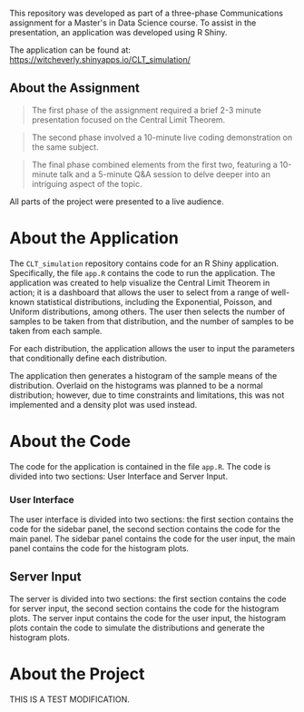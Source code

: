 This repository was developed as part of a three-phase Communications assignment for a Master's in Data Science course. 
To assist in the presentation, an application was developed using R Shiny.

The application can be found at: <https://witcheverly.shinyapps.io/CLT_simulation/>

## About the Assignment

> The first phase of the assignment required a brief 2-3 minute presentation focused on the Central Limit Theorem.

> The second phase involved a 10-minute live coding demonstration on the same subject.

> The final phase combined elements from the first two, featuring a 10-minute talk and a 5-minute Q&A session to delve deeper into an intriguing aspect of the topic.

All parts of the project were presented to a live audience.

# About the Application

The `CLT_simulation` repository contains code for an R Shiny application. Specifically, the file `app.R` contains the code to run the application.
The application was created to help visualize the Central Limit Theorem in action; it is a dashboard that allows the user to select from a range of well-known statistical distributions, 
including the Exponential, Poisson, and Uniform distributions, among others. The user then selects the number of samples to be taken from that distribution,
and the number of samples to be taken from each sample. 

For each distribution, the application allows the user to input the parameters that conditionally define each distribution.

The application then generates a histogram of the sample means of the distribution. Overlaid on the histograms was planned to be a normal distribution; 
however, due to time constraints and limitations, this was not implemented and a density plot was used instead.

# About the Code 

The code for the application is contained in the file `app.R`. The code is divided into two sections: User Interface and Server Input.

### User Interface

The user interface is divided into two sections: the first section contains the code for the sidebar panel, 
the second section contains the code for the main panel. The sidebar panel contains the code for the user input, 
the main panel contains the code for the histogram plots.

## Server Input

The server is divided into two sections: the first section contains the code for server input, 
the second section contains the code for the histogram plots. The server input contains the code for the user input, 
the histogram plots contain the code to simulate the distributions and generate the histogram plots.

# About the Project

THIS IS A TEST MODIFICATION.
